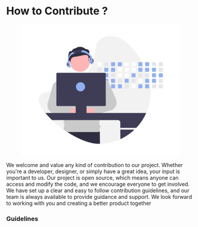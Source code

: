 # How to Contribute ?

<figure><img src="../.gitbook/assets/undraw_Developer_activity_re_39tg.png" alt=""><figcaption></figcaption></figure>

We welcome and value any kind of contribution to our project. Whether you're a developer, designer, or simply have a great idea, your input is important to us. Our project is open source, which means anyone can access and modify the code, and we encourage everyone to get involved. We have set up a clear and easy to follow contribution guidelines, and our team is always available to provide guidance and support. We look forward to working with you and creating a better product together

### Guidelines

